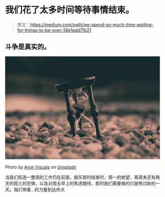 # 我们花了太多时间等待事情结束。

> 原文：<https://medium.com/swlh/we-spend-so-much-time-waiting-for-things-to-be-over-38e1add7fb21>

## 斗争是真实的。

![](img/1fe91cec110b220853c4ec00893d130f.png)

Photo by [Aron Visuals](https://unsplash.com/@aronvisuals?utm_source=medium&utm_medium=referral) on [Unsplash](https://unsplash.com?utm_source=medium&utm_medium=referral)

当我们知道一整周的工作仍在前面，娱乐暂时结束时，周一的绝望，离周末还有两天的周三的恐惧，以及对周五早上的焦虑期待，那时我们需要做的只是熬过新的一天。我们带着…的力量到达终点